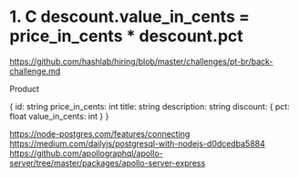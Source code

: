 # 1. C descount.value_in_cents = price_in_cents * descount.pct

https://github.com/hashlab/hiring/blob/master/challenges/pt-br/back-challenge.md

Product

{
    id: string
    price_in_cents: int
    title: string
    description: string
    discount: {
        pct: float
        value_in_cents: int
    }
}

https://node-postgres.com/features/connecting
https://medium.com/dailyjs/postgresql-with-nodejs-d0dcedba5884
https://github.com/apollographql/apollo-server/tree/master/packages/apollo-server-express